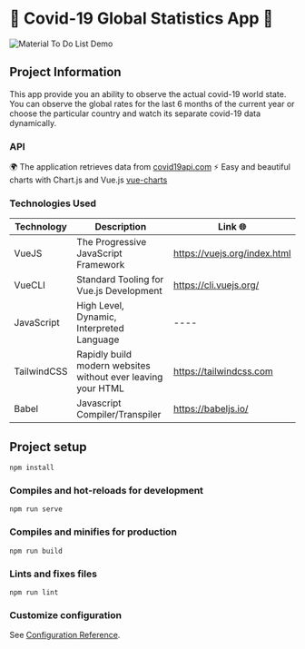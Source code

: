 # 🦠 Covid-19 Global Statistics App 🦠

![Material To Do List Demo](/src/assets/cover.gif)

## Project Information

This app provide you an ability to observe the actual covid-19 world state.
You can observe the global rates for the last 6 months of the current year or choose the particular country and watch its separate covid-19 data dynamically.

### API

🌍 The application retrieves data from [covid19api.com](https://covid19api.com)
⚡ Easy and beautiful charts with Chart.js and Vue.js [vue-charts](https://vue-chartjs.org/)

### Technologies Used

| Technology  | Description                                                  | Link 🌐                      |
| ----------- | ------------------------------------------------------------ | ---------------------------- |
| VueJS       | The Progressive JavaScript Framework                         | https://vuejs.org/index.html |
| VueCLI      | Standard Tooling for Vue.js Development                      | https://cli.vuejs.org/       |
| JavaScript  | High Level, Dynamic, Interpreted Language                    | ----                         |
| TailwindCSS | Rapidly build modern websites without ever leaving your HTML | https://tailwindcss.com      |
| Babel       | Javascript Compiler/Transpiler                               | https://babeljs.io/          |

## Project setup

```
npm install
```

### Compiles and hot-reloads for development

```
npm run serve
```

### Compiles and minifies for production

```
npm run build
```

### Lints and fixes files

```
npm run lint
```

### Customize configuration

See [Configuration Reference](https://cli.vuejs.org/config/).
